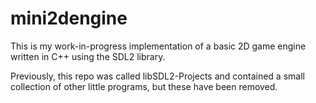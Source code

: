 # mini2dengine

This is my work-in-progress implementation of a basic 2D game engine written in C++ using the SDL2 library.

Previously, this repo was called libSDL2-Projects and contained a small collection of other little programs, but these have been removed.

